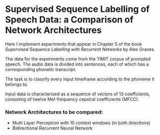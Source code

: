 # Supervised Sequence Labelling of Speech Data: a Comparison of Network Architectures
Here I implement experiments that appear in Chapter 5 of the book *Supervised Sequence Labelling with Recurrent Networks* by Alex Graves.

The data for the experiments come from the TIMIT corpus of prompted speech. The audio data is divided into sentences, each of which has a corresponding phonetic transcript.

The task is to classify every input timeframe according to the phoneme it belongs to.

Input data is characterised as a sequence of vectors of 13 coefficients, consisting of twelve Mel-frequency cepstral coefficients (MFCC).

### Network Architectures to be compared:
- Multi Layer Perceptron with 10 context windows (in both directions)
- Bidirectional Recurrent Neural Network
